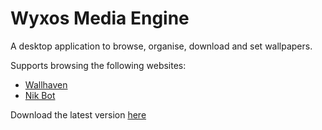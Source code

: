 # Wyxos Media Engine
A desktop application to browse, organise, download and set wallpapers.

Supports browsing the following websites:
- [Wallhaven](https://wallhaven.cc)
- [Nik Bot](https://nik.bot.nu)

Download the latest version [here](https://github.com/wyxos/media-engine-release/releases)

